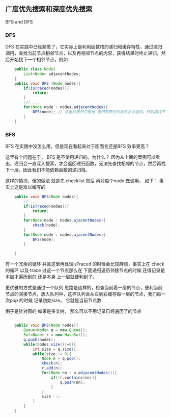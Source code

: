 ## 广度优先搜索和深度优先搜索

BFS and DFS

### DFS

DFS 在实践中已经熟悉了，它实际上是利用函数栈的递归和缓存特性，通过递归调用，查找当前节点相邻节点，以及再相邻节点的内容，获得结果时终止递归，然后开始找下一个相邻节点，例如

```java 
	public class Node{
		List<Node> adjacentNodes;
	}
	public void DFS (Node nodes){
		if(isTraced(nodes)){
			return;
		}
		/// ...
		for(Node node : nodes.adjacentNodes){
			DFS(node); // 这里的递归只有当 递归到符合的地方才会返回，然后再找下一个邻接节点。
		}
	}


```

### BFS

BFS 在实践中没怎么用，但是现在看起来对于图而言还是BFS 效率更高？ 

这里有个问题在于， BFS 是不使用递归的。为什么？ 因为从上面的案例可以看出，递归会一直深入搜索，才会返回递归函数，无法先查找相邻的节点，然后再找下一层。因此我们不能依赖函数的递归栈。

这样的情况，傻的做法 就是先 checklist 然后 再对每个node 做调用， 如下： 事实上这是难以编写的

```java
	public void BFS(Node nodes){
		// ...
		if(isTraced(nodes)){
			return;
		}
		for(Node node : nodes.ajacentNodes){
			check(node);
		}
		for(Node node : nodes.ajacentNodes){
			BFS(node);
		}
		
	}

```
有一个冗余的循环 并且这里再处理isTraced 的时候会比较麻烦，事实上在 check 的循环 以及 trace 过这一个节点那么在 下面递归遍历邻接节点的时候 还得记录是本层才遍历到的 还是本身 上一层就便利到了。

更优雅的方式是通过一个队列
思路是这样的，检查当前着一层的节点，便利当前节点的邻接节点，放入队列中，这样队列会从左到右缓存每一层的节点，我们每一次pop 的时候 记录初始size， 它就是当前节点数

例子是针对图的 如果是多叉树， 那么可以不用记录已经遍历了的节点
```java

	public void BFS(Node nodes){
		Queue<Node> q = new Queue();
		Set<Node> r = new HashSet();
		q.push(nodes);
		while(nodes.size()!=0){
			int size = q.size();
			while(size != 0){
				Node n = q.pop();
				check(n);
				r.add(n);
				for(Node nn : n.adjacentNodes()){
					if(!r.contains(nn)){
						q.push(nn);
					}
				}
				size --;
			}
		}
	}
```

